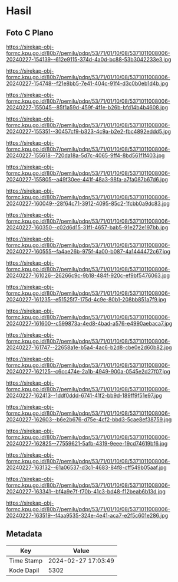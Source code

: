 # Hasil

## Foto C Plano

https://sirekap-obj-formc.kpu.go.id/80b7/pemilu/pdpr/53/71/01/10/08/5371011008006-20240227-154139--612e9115-374d-4a0d-bc88-53b3042233e3.jpg

https://sirekap-obj-formc.kpu.go.id/80b7/pemilu/pdpr/53/71/01/10/08/5371011008006-20240227-154748--f21e8bb5-7e41-404c-91f4-d3c0b0eb1d4b.jpg

https://sirekap-obj-formc.kpu.go.id/80b7/pemilu/pdpr/53/71/01/10/08/5371011008006-20240227-155045--85f1a59d-459f-4f1e-b26b-bfd14b4b4608.jpg

https://sirekap-obj-formc.kpu.go.id/80b7/pemilu/pdpr/53/71/01/10/08/5371011008006-20240227-155351--30457cf9-b323-4c9a-b2e2-fbc4892eddd5.jpg

https://sirekap-obj-formc.kpu.go.id/80b7/pemilu/pdpr/53/71/01/10/08/5371011008006-20240227-155618--720da18a-5d7c-4065-9ff4-8bd561f1f403.jpg

https://sirekap-obj-formc.kpu.go.id/80b7/pemilu/pdpr/53/71/01/10/08/5371011008006-20240227-155805--a49f30ee-441f-48a3-98fa-a7fa087b67d6.jpg

https://sirekap-obj-formc.kpu.go.id/80b7/pemilu/pdpr/53/71/01/10/08/5371011008006-20240227-160049--28f64c71-3912-4095-85c2-1fcbb0a9dc83.jpg

https://sirekap-obj-formc.kpu.go.id/80b7/pemilu/pdpr/53/71/01/10/08/5371011008006-20240227-160350--c02d6d15-31f1-4657-bab5-91e272e197bb.jpg

https://sirekap-obj-formc.kpu.go.id/80b7/pemilu/pdpr/53/71/01/10/08/5371011008006-20240227-160555--fa4ae26b-975f-4a00-b087-4a1444472c67.jpg

https://sirekap-obj-formc.kpu.go.id/80b7/pemilu/pdpr/53/71/01/10/08/5371011008006-20240227-161026--26266c9c-9b18-484f-920c-ef9bf5476063.jpg

https://sirekap-obj-formc.kpu.go.id/80b7/pemilu/pdpr/53/71/01/10/08/5371011008006-20240227-161235--e51525f7-175d-4c9e-80b1-208bb851a7f9.jpg

https://sirekap-obj-formc.kpu.go.id/80b7/pemilu/pdpr/53/71/01/10/08/5371011008006-20240227-161600--c599873a-4ed8-4bad-a576-e4990aebaca7.jpg

https://sirekap-obj-formc.kpu.go.id/80b7/pemilu/pdpr/53/71/01/10/08/5371011008006-20240227-161747--22658a1e-b5a4-4ac6-b2d8-cbe0e2d60b82.jpg

https://sirekap-obj-formc.kpu.go.id/80b7/pemilu/pdpr/53/71/01/10/08/5371011008006-20240227-162125--c6cc474e-2a1b-4949-900a-0545e2d27f07.jpg

https://sirekap-obj-formc.kpu.go.id/80b7/pemilu/pdpr/53/71/01/10/08/5371011008006-20240227-162413--1ddf0ddd-6741-41f2-bb9d-189ff9f51e97.jpg

https://sirekap-obj-formc.kpu.go.id/80b7/pemilu/pdpr/53/71/01/10/08/5371011008006-20240227-162603--b6e2b676-d75e-4cf2-bbd3-5cae8ef38759.jpg

https://sirekap-obj-formc.kpu.go.id/80b7/pemilu/pdpr/53/71/01/10/08/5371011008006-20240227-162825--77559621-5afb-4319-9eee-19cd74619bf6.jpg

https://sirekap-obj-formc.kpu.go.id/80b7/pemilu/pdpr/53/71/01/10/08/5371011008006-20240227-163132--61a06537-d3c1-4683-84f8-cff549b05aaf.jpg

https://sirekap-obj-formc.kpu.go.id/80b7/pemilu/pdpr/53/71/01/10/08/5371011008006-20240227-163341--bf4a9e7f-f70b-41c3-bd48-f12beab6b13d.jpg

https://sirekap-obj-formc.kpu.go.id/80b7/pemilu/pdpr/53/71/01/10/08/5371011008006-20240227-163519--f4aa9535-324e-4e41-aca7-e2f5c601e286.jpg


## Metadata

| Key        | Value               |
| ---------- | ------------------- |
| Time Stamp | 2024-02-27 17:03:49 |
| Kode Dapil | 5302                |



